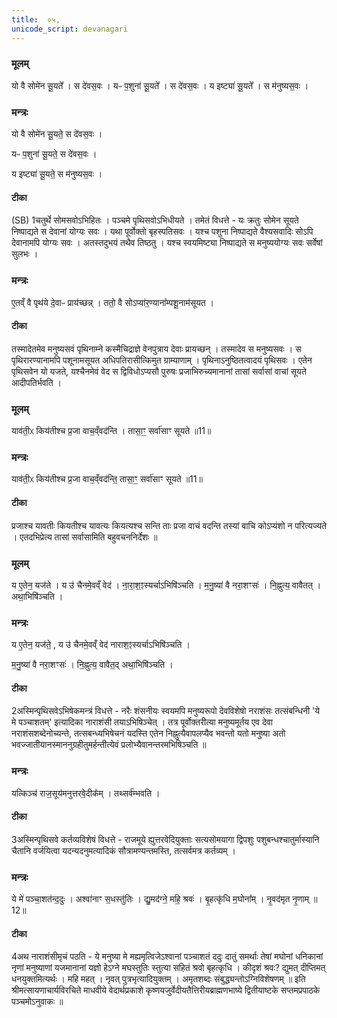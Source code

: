 ```yaml
---
title:  ०५,
unicode_script: devanagari
---
```


### मूलम्
यो वै सोमे॑न सू॒यते᳚ ।
स दे॑वस॒वः ।
यᳶ प॒शुना॑ सू॒यते᳚ ।
स दे॑वस॒वः ।
य इष्ट्या॑ सू॒यते᳚ ।
स म॑नुष्यस॒वः ।

### मन्त्रः
यो वै सोमे॑न सू॒यते॒ स दे॑वस॒वः ।

यᳶ प॒शुना॑ सू॒यते॒ स दे॑वस॒वः ।

य इष्ट्या॑ सू॒यते॒ स म॑नुष्यस॒वः ।

#### टीका  
(SB) 1चतुर्थे सोमसवोऽभिहितः । पञ्चमे पृथिसवोऽभिधीयते । तमेतं विधत्ते - यः क्रतुः सोमेन सूयते निष्पाद्यते स देवानां योग्यः सवः । यथा पूर्वोक्तो बृहस्पतिसवः । यश्च पशुना निष्पाद्यते वैश्यसवादिः सोऽपि देवानामपि योग्यः सवः । अतस्तदुभयं तथैव तिष्ठतु । यश्च स्वयमिष्ट्या निष्पाद्यते स मनुष्ययोग्यः सवः सर्वेषां सुलभः ।
### मन्त्रः
ए॒तव्ँ वै पृथ॑ये दे॒वाᳶ प्राय॑च्छन्न् ।
ततो॒ वै सोऽप्या॑र॒ण्याना᳚म्पशू॒नाम॑सूयत ।
#### टीका
तस्मादेतमेव मनुष्यसवं पृथिनाम्ने कस्मैचिद्राज्ञे वेनपुत्राय देवाः प्रायच्छन् । तस्मादेव स मनुष्यसवः । स पृथिरारण्यानामपि पशूनामसूयत अधिपतिरासीत्किमुत ग्राम्याणाम् । पृथिनाऽनुष्ठितत्वादयं पृथिसवः । एतेन पृथिसवेन यो यजते, यश्चैनमेवं वेद स द्विविधोऽप्यसौ पुरुषः प्रजाभिरुच्यमानानां तासां सर्वासां वाचां सूयते आदीपतिर्भवति ।
### मूलम्
याव॑ती॒ᳵ किय॑तीश्च प्र॒जा वाच॒व्ँवद॑न्ति ।
तासा॒ꣳ॒ सर्वा॑साꣳ सूयते ॥11॥  

### मन्त्रः

याव॑ती॒ᳵ किय॑तीश्च प्र॒जा वाच॒व्ँवद॑न्ति॒ तासा॒ꣳ॒ सर्वा॑साꣳ सूयते ॥11॥  
#### टीका

प्रजाश्च यावतीः कियतीश्च यावत्यः कियत्यश्च सन्ति ताः प्रजा वाचं वदन्ति तस्यां वाचि कोऽप्यंशो न परित्यज्यते । एतदभिप्रेत्य तासां सर्वासामिति बहुवचननिर्देशः ॥
### मूलम्
य ए॒तेन॒ यज॑ते ।
य उ॑ चैनमे॒वव्ँ वेद॑ ।
ना॒रा॒श॒ꣵस्यर्चाऽभिषि॑ञ्चति ।
म॒नु॒ष्या॑ वै नरा॒शꣳसः॑ ।
नि॒ह्नुत्य॒ वावैतत् ।
अथा॒भिषि॑ञ्चति ।

### मन्त्रः
य ए॒तेन॒ यज॑ते॒ , य उ॑ चैनमे॒वव्ँ वेद॑ नाराश॒ꣵस्यर्चाऽभिषि॑ञ्चति ।

म॒नु॒ष्या॑ वै नरा॒शꣳसः॑ ।
नि॒ह्नुत्य॒ वावैत॒द् अथा॒भिषि॑ञ्चति ।

#### टीका
2अस्मिन्पृथिसवेऽभिषेकमन्त्रं विधत्ते - नरैः शंसनीयः स्वयमपि मनुष्यरूपो देवविशेषो नराशंसः तत्संबन्धिनी 'ये मे पञ्चाशतम्' इत्यादिका नाराशंसी तयाऽभिषिञ्चेत् । तत्र पूर्वोक्तरीत्या मनुष्यमूर्तय एव देवा नराशंसशब्देनोच्यन्ते, तत्सबन्ध्यभिषेचनं यदस्ति एतेन निह्नुत्यैवापलप्यैव भवन्तो यतो मनुष्या अतो भवज्जातीयानस्माननुग्रहीतुमर्हन्तीत्येवं प्रलोभ्यैवानन्तरमभिषिञ्चति ॥
### मन्त्रः
यत्किञ्च॑ राज॒सूय॑मनुत्तरवे॒दीक᳚म् ।
तथ्सर्व॑म्भवति ।

#### टीका
3अस्मिन्पृथिसवे कर्तव्यविशेषं विधत्ते - राजमूये ह्युत्तरवेदियुक्ताः सत्यसोमयागा द्विपशुः पशुबन्धश्चातुर्मास्यानि चैतानि वर्जयित्वा यदन्यदनुमत्यादिकं सौत्रामण्यन्तमस्ति, तत्सर्वमत्र कर्तव्यम् ।
### मन्त्रः
ये मे॑ पञ्चा॒शत॑न्द॒दुः ।
अश्वा॑नाꣳ स॒धस्तु॑तिः ।
द्यु॒मद॑ग्ने॒ महि॒ श्रवः॑ ।
बृ॒हत्कृ॑धि म॒घोना᳚म् ।
नृ॒वद॑मृत नृ॒णाम् ॥12॥  

#### टीका
4अथ नाराशंसीमृचं पठति - ये मनुष्या मे मह्यमृत्विजेऽश्वानां पञ्चाशतं ददुः दातुं समर्थाः तेषां मघोनां धनिकानां नृणां मनुष्याणां यजमानानां यज्ञो हेऽग्ने मघस्तुतिः स्तुत्या सहितं श्रवो बृहत्कृधि । कीदृशं श्रवः? द्युमत् दीप्तिमत् धनयुक्तमित्यर्थः । महि महत् । नृवत् पुत्रभृत्यादियुक्तम् । अमृतशब्दः संबुद्ध्यन्तोऽग्निविशेषणम् ॥
इति श्रीमत्सायणाचार्यविरचिते माधवीये वेदार्थप्रकाशे कृष्णयजुर्वेदीयतैत्तिरीयब्राह्मणभाष्ये द्वितीयाष्टके सप्तमप्रपाठके पञ्चमोऽनुवाकः ॥  

